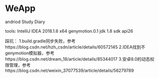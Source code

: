 # WeApp
andriod Study Diary

tools:
IntelliJ IDEA 2018.1.6 x64
genymotion.0.1
jdk 1.8
sdk api26

踩坑：
1.build.gradle同步失败，参考https://blog.csdn.net/hzh_csdn/article/details/60572145
2.IDEA找到不genymotion模拟器，参考https://blog.csdn.net/dream_18/article/details/85344017
3.安卓8.0的动态权限管理，参考https://blog.csdn.net/weixin_37077539/article/details/56279789

